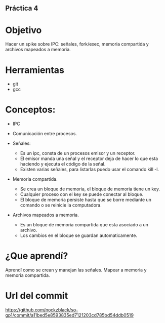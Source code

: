 ## Práctica 4

# Objetivo
Hacer un spike sobre IPC: señales, fork/exec, memoria compartida y archivos mapeados a memoria. 
# Herramientas
+ git
+ gcc
		
# Conceptos:
+ IPC
+ Comunicación entre procesos.
+ Señales:
	+ Es un ipc, consta de un procesos emisor y un receptor. 
	+ El emisor manda una señal y el receptor deja de hacer lo que esta haciendo y ejecuta el código de la señal.
	+ Existen varias señales, para listarlas puedo usar el comando kill -l.
	
+ Memoria compartida.
	+ Se crea un bloque de memoria, el bloque de memoria tiene un key.
	+ Cualquier proceso con el key se puede conectar al bloque.
	+ El bloque de memoria persiste hasta que se borre mediante un comando o se reinicie la computadora.
	
+ Archivos mapeados a memoria.
	+ Es un bloque de memoria compartida que esta asociado a un archivo.
	+ Los cambios en el bloque se guardan automaticamente.
	
	
# ¿Que aprendí?
Aprendí como se crean y manejan las señales. Mapear a memoria y memoria compartida.

	
# Url del commit
https://github.com/nockzblack/so-gp1/commit/a11bed5e8593835ed7121203cd785bd54ddb0519
